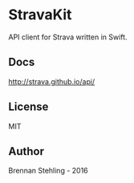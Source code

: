 # StravaKit

API client for Strava written in Swift.

## Docs

http://strava.github.io/api/

## License

MIT

## Author

Brennan Stehling - 2016
